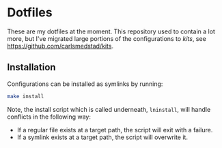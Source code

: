 # Dotfiles

These are my dotfiles at the moment. This repository used to contain a lot
more, but I've migrated large portions of the configurations to _kits_, see
<https://github.com/carlsmedstad/kits>.

## Installation

Configurations can be installed as symlinks by running:

```sh
make install
```

Note, the install script which is called underneath, `lninstall`, will handle
conflicts in the following way:

- If a regular file exists at a target path, the script will exit with a failure.
- If a symlink exists at a target path, the script will overwrite it.

